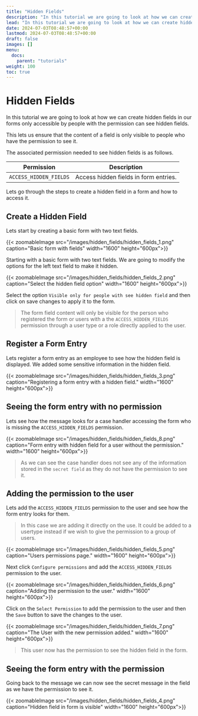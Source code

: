 ```yaml
---
title: "Hidden Fields"
description: "In this tutorial we are going to look at how we can create hidden fields in our forms only accessible by people with the permission can see hidden fields."
lead: "In this tutorial we are going to look at how we can create hidden fields in our forms only accessible by people with the permission can see hidden fields."
date: 2024-07-03T08:48:57+00:00
lastmod: 2024-07-03T08:48:57+00:00
draft: false
images: []
menu:
  docs:
    parent: "tutorials"
weight: 100
toc: true
---
```

# Hidden Fields
In this tutorial we are going to look at how we can create hidden fields in our forms only accessible by people with the permission can see hidden fields.

This lets us ensure that the content of a field is only visible to people who have the permission to see it.

The associated permission needed to see hidden fields is as follows.

| Permission | Description |
|------------|-------------|
| `ACCESS_HIDDEN_FIELDS` | Access hidden fields in form entries. |

Lets go through the steps to create a hidden field in a form and how to access it.

## Create a Hidden Field
Lets start by creating a basic form with two text fields.

{{< zoomableImage src="/images/hidden_fields/hidden_fields_1.png" caption="Basic form with fields" width="1600" height="600px">}}

Starting with a basic form with two text fields. We are going to modify the options for the left text field to make it hidden.

{{< zoomableImage src="/images/hidden_fields/hidden_fields_2.png" caption="Select the hidden field option" width="1600" height="600px">}}

Select the option `Visible only for people with see hidden field` and then click on save changes to apply it to the form.

> The form field content will only be visible for the person who registered the form or users with a the `ACCESS_HIDDEN_FIELDS` permission through a user type or a role directly applied to the user.

## Register a Form Entry
Lets register a form entry as an employee to see how the hidden field is displayed. We added some sensitive information in the hidden field.

{{< zoomableImage src="/images/hidden_fields/hidden_fields_3.png" caption="Registering a form entry with a hidden field." width="1600" height="600px">}}

## Seeing the form entry with no permission
Lets see how the message looks for a case handler accessing the form who is missing the `ACCESS_HIDDEN_FIELDS` permission.

{{< zoomableImage src="/images/hidden_fields/hidden_fields_8.png" caption="Form entry with hidden field for a user without the permission." width="1600" height="600px">}}

> As we can see the case handler does not see any of the information stored in the `secret field` as they do not have the permission to see it.

## Adding the permission to the user
Lets add the `ACCESS_HIDDEN_FIELDS` permission to the user and see how the form entry looks for them.

> In this case we are adding it directly on the use. It could be added to a usertype instead if we wish to give the permission to a group of users.

{{< zoomableImage src="/images/hidden_fields/hidden_fields_5.png" caption="Users permissions page." width="1600" height="600px">}}

Next click `Configure permissions` and add the `ACCESS_HIDDEN_FIELDS` permission to the user.

{{< zoomableImage src="/images/hidden_fields/hidden_fields_6.png" caption="Adding the permission to the user." width="1600" height="600px">}}

Click on the `Select Permission` to add the permission to the user and then the `Save` button to save the changes to the user.

{{< zoomableImage src="/images/hidden_fields/hidden_fields_7.png" caption="The User with the new permission added." width="1600" height="600px">}}

> This user now has the permission to see the hidden field in the form.

## Seeing the form entry with the permission
Going back to the message we can now see the secret message in the field as we have the permission to see it.

{{< zoomableImage src="/images/hidden_fields/hidden_fields_4.png" caption="Hidden field in form is visible" width="1600" height="600px">}}
